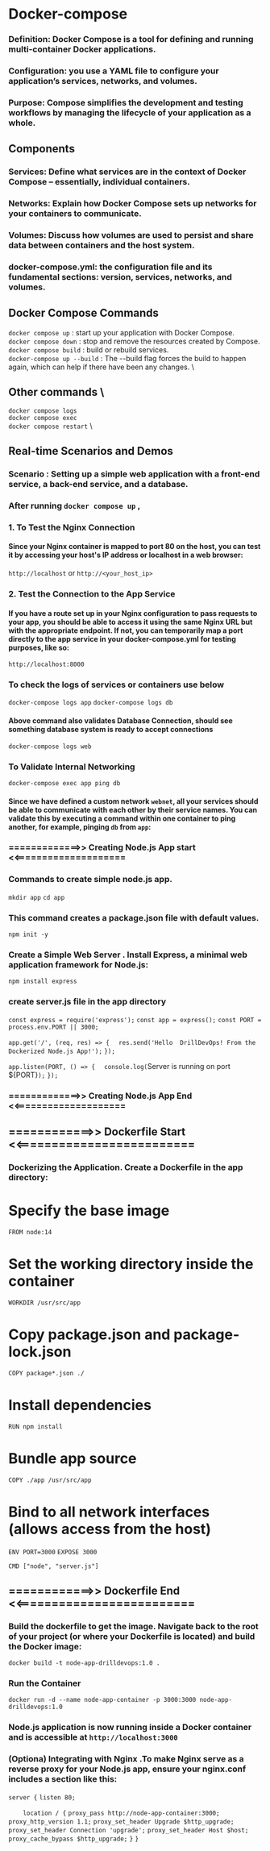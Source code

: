 # Docker-compose
### Definition: Docker Compose is a tool for defining and running multi-container Docker applications.

### Configuration:  you use a YAML file to configure your application’s services, networks, and volumes.

### Purpose: Compose simplifies the development and testing workflows by managing the lifecycle of your application as a whole.

## Components 
### Services: Define what services are in the context of Docker Compose – essentially, individual containers.

### Networks: Explain how Docker Compose sets up networks for your containers to communicate.

### Volumes: Discuss how volumes are used to persist and share data between containers and the host system.

### docker-compose.yml:  the configuration file and its fundamental sections: version, services, networks, and volumes.

## Docker Compose Commands
`docker compose up`  :  start up your application with Docker Compose. \
`docker compose down` :  stop and remove the resources created by Compose. \
`docker compose build` :  build or rebuild services. \
`docker-compose up --build` : The --build flag forces the build to happen again, which can help if there have been any changes. \
## Other commands  \
`docker compose logs`  \
`docker compose exec`   \
`docker compose restart`  \

## Real-time Scenarios and Demos
### Scenario : Setting up a simple web application with a front-end service, a back-end service, and a database.

### After running `docker compose up` , 
### 1. To Test the Nginx Connection
#### Since your Nginx container is mapped to port 80 on the host, you can test it by accessing your host's IP address or localhost in a web browser:
`http://localhost` or `http://<your_host_ip>`

### 2. Test the Connection to the App Service
#### If you have a route set up in your Nginx configuration to pass requests to your app, you should be able to access it using the same Nginx URL but with the appropriate endpoint. If not, you can temporarily map a port directly to the app service in your docker-compose.yml for testing purposes, like so:

`http://localhost:8000`

### To check the logs of services or containers use below 
`docker-compose logs app`
`docker-compose logs db`  
#### Above command also validates Database Connection, should see something database system is ready to accept connections

`docker-compose logs web`

### To Validate Internal Networking

`docker-compose exec app ping db`
#### Since we have defined a custom network `webnet`, all your services should be able to communicate with each other by their service names. You can validate this by executing a command within one container to ping another, for example, pinging `db` from `app`:


### =============>> Creating Node.js App start <<====================
### Commands to create simple node.js app. 
`mkdir app`
`cd app`
### This command creates a package.json file with default values.
`npm init -y`
###  Create a Simple Web Server . Install Express, a minimal web application framework for Node.js:
`npm install express`

### create server.js file in the app directory
`const express = require('express');`
`const app = express();`
`const PORT = process.env.PORT || 3000;`

`app.get('/', (req, res) => {`
`  res.send('Hello  DrillDevOps! From the Dockerized Node.js App!');`
`});`

`app.listen(PORT, () => {`
`  console.log(`Server is running on port ${PORT}`);`
`});`

### =============>> Creating Node.js App End <<====================

## ============>> Dockerfile Start <<=========================
### Dockerizing the Application. Create a Dockerfile in the app directory:
# Specify the base image
`FROM node:14`

# Set the working directory inside the container
`WORKDIR /usr/src/app`

# Copy package.json and package-lock.json
`COPY package*.json ./`

# Install dependencies
`RUN npm install`

# Bundle app source
`COPY ./app /usr/src/app`

# Bind to all network interfaces (allows access from the host)
`ENV PORT=3000`
`EXPOSE 3000`

`CMD ["node", "server.js"]`

## ============>> Dockerfile End <<=========================

### Build the dockerfile to get the image. Navigate back to the root of your project (or where your Dockerfile is located) and build the Docker image:
`docker build -t node-app-drilldevops:1.0 .`

### Run the Container 
`docker run -d --name node-app-container -p 3000:3000 node-app-drilldevops:1.0`

###  Node.js application is now running inside a Docker container and is accessible at  `http://localhost:3000`


### (Optiona) Integrating with Nginx .To make Nginx serve as a reverse proxy for your Node.js app, ensure your nginx.conf includes a section like this:

`server {`
    `listen 80;`

`    location / {`
        `proxy_pass http://node-app-container:3000;`
        `proxy_http_version 1.1;`
        `proxy_set_header Upgrade $http_upgrade;`
        `proxy_set_header Connection 'upgrade';`
        `proxy_set_header Host $host;`
        `proxy_cache_bypass $http_upgrade;`
    `}`
`}`



